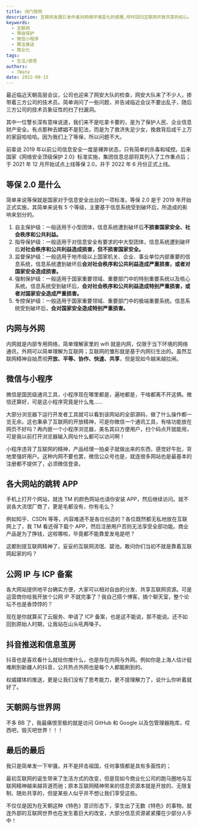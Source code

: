 ```yaml
---
title: 闭门锁网
description: 互联网发展引发作者对网络环境变化的感慨,呼吁回归互联网开放共享的初心。
keywords:
  - 互联网
  - 等级保护
  - 微信小程序
  - 算法推送
  - 商业化
tags:
  - 生活/感悟
authors:
  - 7Wate
date: 2022-09-15
---
```


最近临近天朝高层会议，公司也迎来了网安大队的检查，网安大队来了不少人，掺带着三方公司的技术员。简单询问了一些问题，并告诫临近会议不要出乱子，随后三方公司的技术员象征性的扫了扫漏洞。

其中一位警长深有意味说道，我们来不是吃拿卡要的，是为了保护人民、企业信息财产安全。有点那种去嫖娼不是犯法，而是为了救济失足少女，挽救背后成千上万的家庭哈哈哈。因为我们上了等保，所以问题不大。

前辈说 2019 年以前公司信息安全一度是裸奔状态，只有简单的杀毒和域控。后来国家《网络安全顶级保护 2.0》标准实施，集团信息总部将其列入了工作重点后；于 2021 年 12 月开始试点上线等保 2.0，并于 2022 年 6 月份正式上线。

## 等保 2.0 是什么

简单来说等保就是国家对于信息安全出台的一项标准，等保 2.0 是于 2019 年开始正式实施，其简单来说有 5 个等级，主要基于信息系统受到破坏后，所造成的影响来划分的。

1. 自主保护级：一般适用于小型团体，信息系统遭到破坏后**不损害国家安全、社会秩序和公共利益。**
2. 指导保护级：一般适用于对信息安全有要求的中大型团体，信息系统遭到破坏后**对社会秩序和公共利益造成损害，但不损害国家安全。**
3. 监督保护级：一般适用于地市级以上国家机关、企业、事业单位内部重要的信息系统，信息系统遭到破坏后**会对社会秩序和公共利益造成严重损害，或者对国家安全造成损害。**
4. 强制保护级：一般适用于国家重要领域、重要部门中的特别重要系统以及核心系统。信息系统受到破坏后，**会对社会秩序和公共利益造成特别严重损害，或者对国家安全造成严重损害。**
5. 专控保护级：一般适用于国家重要领域、重要部门中的极端重要系统。信息系统受到破坏后，**会对国家安全造成特别严重损害。**

## 内网与外网

内网就是内部专用网络，简单理解家里的 wifi 就是内网，仅限于当下环境的网络通讯，外网可以简单理解为互联网；互联网的雏形就是基于内网衍生出的。虽然互联网精神自始贯彻**开放、平等、协作、快速、共享**，但是现如今越来越拉闸。

## 微信与小程序

微信是国民级通讯工具，小程序现在哪里都是，遍地都是，干啥都离不开这俩。微信还算好，可是这小程序究竟是什么鬼……

大部分浏览器下运行开发者工具就可以看到该网站的全部源码，做了什么操作都一览无余。这也秉承了互联网的开放精神，可是你微信一个通讯工具，有啥功能放在网页不好吗？再内嵌一个小程序浏览器，美名其曰方便用户，扫个码点开就能用，可是我以前打开浏览器输入网址什么都可以访问啊！

小程序违背了互联网的精神，产品经理一拍桌子就做出来的东西，感觉好牛批，背地里强奸用户。这种内网不要也罢，微信公众号也是，就连很多网站也是最基本的注册都不提供了，必须微信登录。

## 各大网站的跳转 APP

手机上打开个网站，就连 TM 的颜色网站也请你安装 APP，然后继续访问。就不说各大流氓厂商了，更是毛都没有，你有毛么？

例如知乎、CSDN 等等，内容难道不是各位创造的？各位既然都无私地放在互联网上了，我 TM 看还得下载个 APP，然后注册用户否则无法享受全部功能。商业产品是为了挣钱，这啦哪啦，毕竟都不能靠爱发电是吧？

这都别提互联网精神了，妥妥的互联网流氓、碧池。敢问你们当初不就是靠着互联网起家的吗？

## 公网 IP 与 ICP 备案

各大网站提供地平台确实方便，大家可以相对自由的分发、共享互联网资源。可是运营商你给我开放个公网 IP 不就完事了？我自己搭个博客，搞个聊天室，整个论坛不也是香饽饽的？

现在是你就算买了云服务、申请了 ICP 备案，也是这不能说，那不能说。还不如回到原始人时期，让我站在山头吼两嗓子。

## 抖音推送和信息茧房

抖音也是喜欢看什么就给你推什么，也是存在内网与外网。例如你是上海人估计挺难刷到新疆人的抖音，公共热点外网也是每个人都能刷到的。

权威媒体的推送，更是让我们没有了思考能力，更不提理解力了，说什么你听着就好了。

## 天朝网与世界网

不多 BB 了，我最痛恨至极的就是访问 GitHub 和 Google 以及包管理器拖库，哎西吧，毁灭吧世界！！！

## 最后的最后

我只是简单发一下牢骚，并不是抨击祖国，任何事情都是具有多面性的；

最初互联网的诞生带来了生活方式的改变，但是现如今商业化公司的跑马圈地与互联网精神越来越背道而驰；原本互联网精神带来的信息资源本就是开放的、无限复制、随处共享的，但是某些人似乎并不想让我们享受这些。

不仅仅是因为在天朝这种《特色》意识形态下，孪生出了无数《特色》的事物。就连外部的互联网世界也在发生着巨大的改变，大部分信息资源紧紧攥在少部分人手中！
